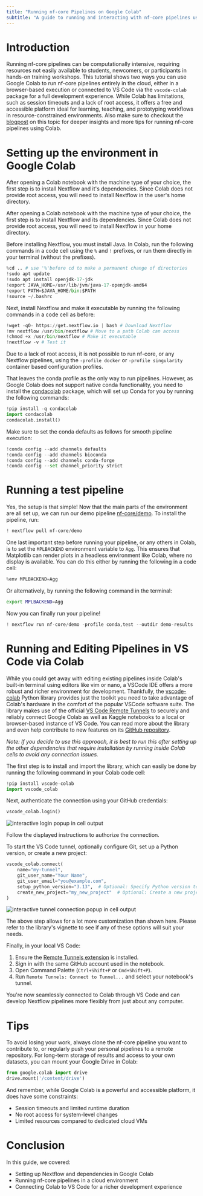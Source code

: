 ```yaml
---
title: "Running nf-core Pipelines on Google Colab"
subtitle: "A guide to running and interacting with nf-core pipelines using Colab and VS Code"
---
```


# Introduction

Running nf-core pipelines can be computationally intensive, requiring resources not easily available to students, newcomers, or participants in hands-on training workshops.
This tutorial shows two ways you can use Google Colab to run nf-core pipelines entirely in the cloud, either in a browser-based execution or connected to VS Code via the `vscode-colab` package for a full development experience.
While Colab has limitations, such as session timeouts and a lack of root access, it offers a free and accessible platform ideal for learning, teaching, and prototyping workflows in resource-constrained environments.
Also make sure to checkout the [blogpost](https://nf-co.re/blog/2025/nf-core-colab-guide) on this topic for deeper insights and more tips for running nf-core pipelines using Colab.

# Setting up the environment in Google Colab

After opening a Colab notebook with the machine type of your choice, the first step is to install Nextflow and it's dependencies. Since Colab does not provide root access, you will need to install Nextflow in the user's home directory.

After opening a Colab notebook with the machine type of your choice, the first step is to install Nextflow and its dependencies. Since Colab does not provide root access, you will need to install Nextflow in your home directory.

Before installing Nextflow, you must install Java. In Colab, run the following commands in a code cell using the `%` and `!` prefixes, or run them directly in your terminal (without the prefixes).

```python
%cd .. # use '%'before cd to make a permanent change of directories
!sudo apt update
!sudo apt install openjdk-17-jdk
!export JAVA_HOME=/usr/lib/jvm/java-17-openjdk-amd64
!export PATH=$JAVA_HOME/bin:$PATH
!source ~/.bashrc
```

Next, install Nextflow and make it executable by running the following commands in a code cell as before:

```python
!wget -qO- https://get.nextflow.io | bash # Download Nextflow
!mv nextflow /usr/bin/nextflow # Move to a path Colab can access
!chmod +x /usr/bin/nextflow # Make it executable
!nextflow -v # Test it
```

Due to a lack of root access, it is not possible to run nf-core, or any Nextflow pipelines, using the `-profile docker` or `-profile singularity` container based configuration profiles.

That leaves the conda profile as the only way to run pipelines.
However, as Google Colab does not support native conda functionality, you need to install the [condacolab](https://pypi.org/project/condacolab/) package, which will set up Conda for you by running the following commands:

```python
!pip install -q condacolab
import condacolab
condacolab.install()
```

Make sure to set the conda defaults as follows for smooth pipeline execution:

```python
!conda config --add channels defaults
!conda config --add channels bioconda
!conda config --add channels conda-forge
!conda config --set channel_priority strict
```

# Running a test pipeline

Yes, the setup is that simple!
Now that the main parts of the environment are all set up, we can run our demo pipeline [nf-core/demo](https://nf-co.re/demo/).
To install the pipeline, run:

```python
! nextflow pull nf-core/demo
```

One last important step before running your pipeline, or any others in Colab, is to set the `MPLBACKEND` environment variable to `Agg`.
This ensures that Matplotlib can render plots in a headless environment like Colab, where no display is available.
You can do this either by running the following in a code cell:

```python
%env MPLBACKEND=Agg
```

Or alternatively, by running the following command in the terminal:

```bash title="Set MPLBACKEND to Agg in the terminal"
export MPLBACKEND=Agg
```

Now you can finally run your pipeline!

```python
! nextflow run nf-core/demo -profile conda,test --outdir demo-results
```

# Running and Editing Pipelines in VS Code via Colab

While you could get away with editing existing pipelines inside Colab's built-in terminal using editors like vim or nano, a VSCode IDE offers a more robust and richer environment for development.
Thankfully, the [vscode-colab](https://github.com/EssenceSentry/vscode-colab) Python library provides just the toolkit you need to take advantage of Colab's hardware in the comfort of the popular VSCode software suite.
The library makes use of the official [VS Code Remote Tunnels](https://code.visualstudio.com/docs/remote/tunnels) to securely and reliably connect Google Colab as well as Kaggle notebooks to a local or browser-based instance of VS Code.
You can read more about the library and even help contribute to new features on its [GitHub repository](https://github.com/EssenceSentry/vscode-colab).

_Note: If you decide to use this approach, it is best to run this after setting up the other dependencies that require installation by running inside Colab cells to avoid any connection issues._

The first step is to install and import the library, which can easily be done by running the following command in your Colab code cell:

```python title="Install vscode-colab"
!pip install vscode-colab
import vscode_colab
```

Next, authenticate the connection using your GitHub credentials:

```python
vscode_colab.login()
```

![interactive login popup in cell output](/images/tutorials/google_colab/login.png)

Follow the displayed instructions to authorize the connection.

To start the VS Code tunnel, optionally configure Git, set up a Python version, or create a new project:

```python
vscode_colab.connect(
    name="my-tunnel",
    git_user_name="Your Name",
    git_user_email="you@example.com",
    setup_python_version="3.13",  # Optional: Specify Python version to install with pyenv
    create_new_project="my_new_project"  # Optional: Create a new project directory
)
```

![interactive tunnel connection popup in cell output](/images/tutorials/google_colab/connect.png)

The above step allows for a lot more customization than shown here. Please refer to the library's vignette to see if any of these options will suit your needs.

Finally, in your local VS Code:

1. Ensure the [Remote Tunnels extension](https://marketplace.visualstudio.com/items?itemName=ms-vscode.remote-server) is installed.
2. Sign in with the same GitHub account used in the notebook.
3. Open Command Palette (`Ctrl+Shift+P` or `Cmd+Shift+P`).
4. Run `Remote Tunnels: Connect to Tunnel...` and select your notebook's tunnel.

You're now seamlessly connected to Colab through VS Code and can develop Nextflow pipelines more flexibly from just about any computer.

# Tips

To avoid losing your work, always clone the nf-core pipeline you want to contribute to, or regularly push your personal pipelines to a remote repository.
For long-term storage of results and access to your own datasets, you can mount your Google Drive in Colab:

```python
from google.colab import drive
drive.mount('/content/drive')
```

And remember, while Google Colab is a powerful and accessible platform, it does have some constraints:

- Session timeouts and limited runtime duration
- No root access for system-level changes
- Limited resources compared to dedicated cloud VMs

# Conclusion

In this guide, we covered:

- Setting up Nextflow and dependencies in Google Colab
- Running nf-core pipelines in a cloud environment
- Connecting Colab to VS Code for a richer development experience
